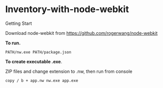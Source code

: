 Inventory-with-node-webkit
==========================
Getting Start

Download node-webkit from https://github.com/rogerwang/node-webkit


**To run.**

`PATH/nw.exe PATH/package.json`


**To create executable .exe**.

ZIP files and change extension to .nw, then run from console

`copy / b + app.nw nw.exe app.exe`